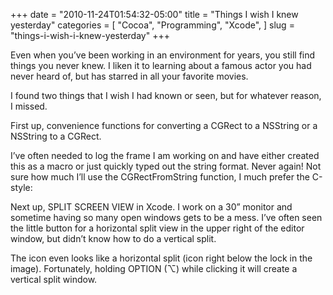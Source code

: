+++
date = "2010-11-24T01:54:32-05:00"
title = "Things I wish I knew yesterday"
categories = [
  "Cocoa",
  "Programming",
  "Xcode",
]
slug = "things-i-wish-i-knew-yesterday"
+++

Even when you’ve been working in an environment for years, you still find things you never knew. I liken it to learning about a famous actor you had never heard of, but has starred in all your favorite movies.

I found two things that I wish I had known or seen, but for whatever reason, I missed.

First up, convenience functions for converting a CGRect to a NSString or a NSString to a CGRect.

I’ve often needed to log the frame I am working on and have either created this as a macro or just quickly typed out the string format. Never again! Not sure how much I’ll use the CGRectFromString function, I much prefer the C-style:

Next up, SPLIT SCREEN VIEW in Xcode. I work on a 30” monitor and sometime having so many open windows gets to be a mess. I’ve often seen the little button for a horizontal split view in the upper right of the editor window, but didn’t know how to do a vertical split.

The icon even looks like a horizontal split (icon right below the lock in the image). Fortunately, holding OPTION (⌥) while clicking it will create a vertical split window.
